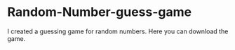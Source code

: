 # Random-Number-guess-game

I created a guessing game for random numbers. Here you can download the game.
